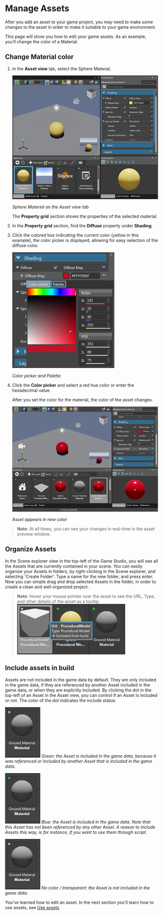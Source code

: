 # Manage Assets

After you add an asset to your game project, you may need to make some changes to the asset in order to make it suitable to your game environment.

This page will show you how to edit your game assets. As an example, you’ll change the color of a Material.

## Change Material color

 1. In the **Asset view** tab, select the Sphere Material.
 
	![Sphere Material on the Asset view tab](media/edit-asset-sphere-material-asset-view-tab.png)

	_Sphere Material on the Asset view tab_
	
	The **Property grid** section shows the properties of the selected material.

 2. In the **Property grid** section, find the **Diffuse** property under **Shading**.
 
 3. Click the colored box indicating the current color (yellow in this example), the color picker is displayed, allowing for easy selection of the diffuse color.
 
	![Color picker and Palette](media/edit-asset-color-picker-palette-diffuse.png)	
 
 	_Color picker and Palette_
	
 4. Click the **Color picker** and select a red hue color or enter the hexadecimal value.
	
	After you set the color for the material, the color of the asset changes. 
	
	![Asset appears in new color](media/edit-asset-color-change-selected-asset.png)

	_Asset appears in new color_

> **Note**: At all times, you can see your changes in real-time in the asset preview window.
	
## Organize Assets

In the Scene explorer view in the top-left of the Game Studio, you will see all the Assets that are currently contained in your scene. You can easily organize your Assets in folders, by right-clicking in the Scene explorer, and selecting 'Create Folder'. Type a name for the new folder, and press enter. Now you can simple drag and drop selected Assets in the folder, in order to create a clean and well organized project.

> **Note**: Hover your mouse pointer over the asset to see the URL, Type, and other details of the asset as a tooltip.
>  ![Details of new asset in Asset view tab](media/asset-creation-solution-explorer.png)
 
## Include assets in build

Assets are not included in the game data by default. They are only included in the game data, if they are referenced by another Asset included in the game data, or when they are explicitly included. By clicking the dot in the top-left of an Asset in the Asset view, you can control if an Asset is included or not. The color of the dot indicates the include status:

![Green](media/manage-assets-include-asset.png)
_Green: the Asset is included in the game data, because it was referenced or included by another Asset that is included in the game data._

![Blue](media/manage-assets-reference-asset.png)
_Blue: the Asset is included in the game data. Note that this Asset has not been referenced by any other Asset. A reason to include Assets this way, is for instance, if you want to use them through script._

![Transparant](media/manage-assets-exclude-asset.png)
_No color / transparant: the Asset is not included in the game data._
	
You’ve learned how to edit an asset. In the next section you'll learn how to use assets, see [Use assets](use-assets.md)
